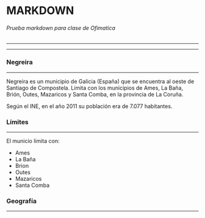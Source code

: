 # MARKDOWN
###### Prueba markdown para clase de Ofimatica
---
---

### Negreira
---
Negreira es un municipio de Galicia (España) que se encuentra al oeste de Santiago de Compostela.
Limita con los municipios de Ames, La Baña, Brión, Outes, Mazaricos y Santa Comba, en la
provincia de La Coruña.

Según el INE, en el año 2011 su población era de 7.077 habitantes.


### Límites
---
El municio limita con: 

- Ames
- La Baña
- Brion
- Outes
- Mazaricos
- Santa Comba

### Geografía
---